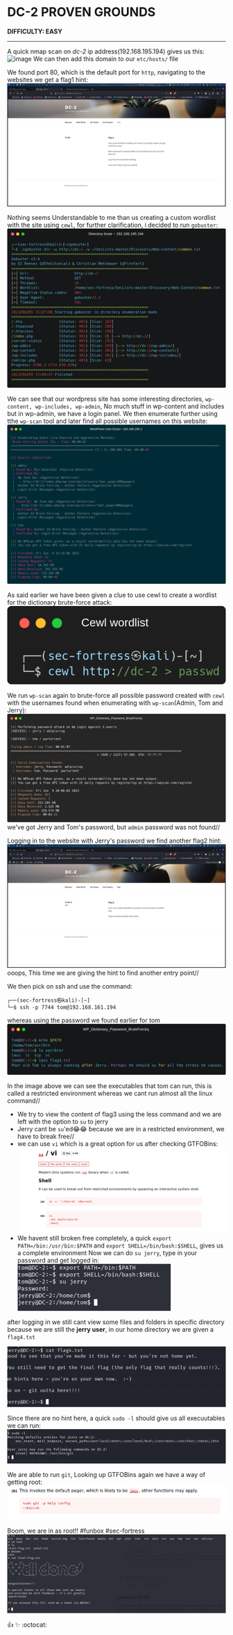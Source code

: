 # DC-2 PROVEN GROUNDS
**DIFFICULTY: EASY**
***
A quick nmap scan on *dc-2* ip address(192.168.195.194) gives us this:
![image](https://sec-fortress.github.io/posts/pg/images/dc1.png)
We can then add this domain to our `etc/hosts/` file

We found port 80, which is the default port for `http`, navigating to the websites we get a flag1 hint:
![image](../images/Screenshot_2023-06-09_15_06_16.png)

Nothing seems Understandable to me than us creating a custom wordlist with the site using `cewl`, for further clarification, i decided to run `gobuster`:
![image](../images/dc2.png)

We can see that our wordpress site has some interesting directories, `wp-content, wp-includes, wp-admin`, No much stuff in wp-content and includes but in wp-admin, we have a login panel. We then enumerate further using tthe `wp-scan` tool and later find all possible usernames on this website:
![image](../images/dc3.png)

As said earlier we have been given a clue to use cewl to create a wordlist for the dictionary brute-force attack:
![image](../images/dc4.png)

We run `wp-scan` again to brute-force all possible password created with `cewl` with the usernames found when enumerating with `wp-scan`(Admin, Tom and Jerry):
![image](../images/dc5.png)
we've got Jerry and Tom's password, but `admin` password was not found//

Logging in to the website with Jerry's password we find another flag2 hint:
![image](../images/Screenshot_2023-06-09_15_11_31.png)
ooops, This time we are giving the hint to find another entry point//

We then pick on ssh and use the command:
```
┌──(sec-fortress㉿kali)-[~]
└─$ ssh -p 7744 tom@192.168.161.194
```
whereas using the password we found earlier for tom
![image](../images/dc6.png)

In the image above we can see the executables that tom can run, this is called a restricted environment whereas we cant run almost all the linux command//
* We try to view the content of flag3 using the less command and we are left with the option to `su` to jerry
* Jerry cant be `su`'ed😂😂 because we are in a restricted environment, we have to break free//
* we can use `vi` which is a great option for us after checking GTFOBins:
![image](../images/dc7.png)
* We havent still broken free completely, a quick `export PATH=/bin:/usr/bin:$PATH` and `export SHELL=/bin/bash:$SHELL`, gives us a complete environment
Now we can do `su jerry`, type in your password and get logged in:
![image](../images/dc8.png)

after logging in we still cant view some files and folders in specific directory because we are still the **jerry user**, in our home directory we are given a `flag4.txt`

![image](../images/dc.png)

Since there are no hint here, a quick `sudo -l` should give us all execuutables we can run:
![image](../images/last.png)

We are able to run `git`, Looking up GTFOBins again we have a way of getting root:
![image](../images/dc10.png)

Boom, we are in as root!! #funbox #sec-fortress
![image](../images/goat.png)

👍 ✨ :octocat: 
